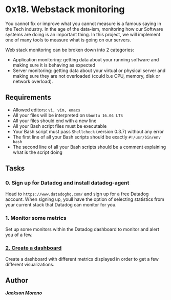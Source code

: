 # 0x18. Webstack monitoring
You cannot fix or improve what you cannot measure is a famous saying in the Tech industry. In the age of the data-ism, monitoring how our Software systems are doing is an important thing. In this project, we will implement one of many tools to measure what is going on our servers.

Web stack monitoring can be broken down into 2 categories:

+ Application monitoring: getting data about your running software and making sure it is behaving as expected
+ Server monitoring: getting data about your virtual or physical server and making sure they are not overloaded (could b.e CPU, memory, disk or network overload).


## Requirements

+ Allowed editors: `vi, vim, emacs`
+ All your files will be interpreted on `Ubuntu 16.04 LTS`
+ All your files should end with a new line
+ All your Bash script files must be executable
+ Your Bash script must pass `Shellcheck` (version 0.3.7) without any error
+ The first line of all your Bash scripts should be exactly `#!/usr/bin/env bash`
+ The second line of all your Bash scripts should be a comment explaining what is the script doing


## Tasks

### 0. Sign up for Datadog and install datadog-agent
Head to `https://www.datadoghq.com/` and sign up for a free Datadog account. When signing up, youll have the option of selecting statistics from your current stack that Datadog can monitor for you. 


### 1. Monitor some metrics
Set up some monitors within the Datadog dashboard to monitor and alert you of a few.

### [2. Create a dashboard](2-setup_datadog)
Create a dashboard with different metrics displayed in order to get a few different visualizations.


## Author
**_Jackson Moreno_**
